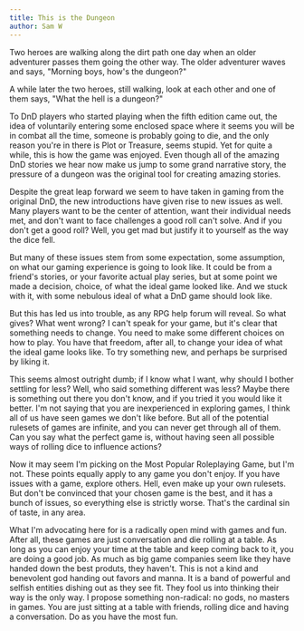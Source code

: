 ```yaml
---
title: This is the Dungeon
author: Sam W
---
```



Two heroes are walking along the dirt path one day when an older adventurer passes them going the other way.
The older adventurer waves and says, "Morning boys, how's the dungeon?"

A while later the two heroes, still walking, look at each other and one of them says, "What the hell is a dungeon?"

To DnD players who started playing when the fifth edition came out, the idea of voluntarily entering some enclosed space where it seems you will be in combat all the time, someone is probably going to die, and the only reason you're in there is Plot or Treasure, seems stupid. Yet for quite a while, this is how the game was enjoyed. Even though all of the amazing DnD stories we hear now make us jump to some grand narrative story, the pressure of a dungeon was the original tool for creating amazing stories.

Despite the great leap forward we seem to have taken in gaming from the original DnD, the new introductions have given rise to new issues as well. Many players want to be the center of attention, want their individual needs met, and don't want to face challenges a good roll can't solve. And if you don't get a good roll? Well, you get mad but justify it to yourself as the way the dice fell.

But many of these issues stem from some expectation, some assumption, on what our gaming experience is going to look like. It could be from a friend's stories, or your favorite actual play series, but at some point we made a decision, choice, of what the ideal game looked like. And we stuck with it, with some nebulous ideal of what a DnD game should look like.

But this has led us into trouble, as any RPG help forum will reveal. So what gives? What went wrong? I can't speak for your game, but it's clear that something needs to change. You need to make some different choices on how to play. You have that freedom, after all, to change your idea of what the ideal game looks like. To try something new, and perhaps be surprised by liking it. 

This seems almost outright dumb; if I know what I want, why should I bother settling for less? Well, who said something different was less? Maybe there is something out there you don't know, and if you tried it you would like it better. I'm not saying that you are inexperienced in exploring games, I think all of us have seen games we don't like before. But all of the potential rulesets of games are infinite, and you can never get through all of them. Can you say what the perfect game is, without having seen all possible ways of rolling dice to influence actions?

Now it may seem I'm picking on the Most Popular Roleplaying Game, but I'm not. These points equally apply to any game you don't enjoy. If you have issues with a game, explore others. Hell, even make up your own rulesets. But don't be convinced that your chosen game is the best, and it has a bunch of issues, so everything else is strictly worse. That's the cardinal sin of taste, in any area. 

What I'm advocating here for is a radically open mind with games and fun. After all, these games are just conversation and die rolling at a table. As long as you can enjoy your time at the table and keep coming back to it, you are doing a good job. As much as big game companies seem like they have handed down the best produts, they haven't. This is not a kind and benevolent god handing out favors and manna. It is a band of powerful and selfish entities dishing out as they see fit. They fool us into thinking their way is the only way. I propose something non-radical: no gods, no masters in games. You are just sitting at a table with friends, rolling dice and having a conversation. Do as you have the most fun.







